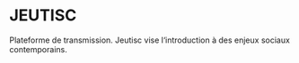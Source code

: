 # JEUTISC
Plateforme de transmission.
Jeutisc vise  l‘introduction à des enjeux sociaux contemporains.